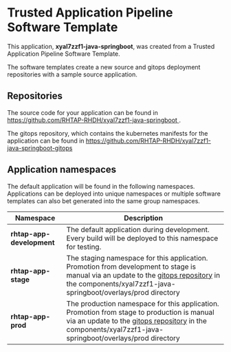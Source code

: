 # Trusted Application Pipeline Software Template

This application, **xyal7zzf1-java-springboot**, was created from a Trusted Application Pipeline Software Template.

The software templates create a new source and gitops deployment repositories with a sample source application. 

## Repositories

The source code for your application can be found in [https://github.com/RHTAP-RHDH/xyal7zzf1-java-springboot ](https://github.com/RHTAP-RHDH/xyal7zzf1-java-springboot ).
 
The gitops repository, which contains the kubernetes manifests for the application can be found in 
[https://github.com/RHTAP-RHDH/xyal7zzf1-java-springboot-gitops ](https://github.com/RHTAP-RHDH/xyal7zzf1-java-springboot-gitops ) 

## Application namespaces 

The default application will be found in the following namespaces. Applications can be deployed into unique namespaces or multiple software templates can also bet generated into the same group namespaces.  

|  Namespace   |  Description   |  
| -------- | -------- |   
| **rhtap-app-development** | The default application during development. Every build will be deployed to this namespace for testing. | 
| **rhtap-app-stage** | The staging namespace for this application. Promotion from development to stage is manual via an update to the [gitops repository](https://github.com/RHTAP-RHDH/xyal7zzf1-java-springboot-gitops ) in the components/xyal7zzf1-java-springboot/overlays/prod directory |  
| **rhtap-app-prod** | The production namespace for this application. Promotion from stage to production is manual via an update to the [gitops repository](https://github.com/RHTAP-RHDH/xyal7zzf1-java-springboot-gitops ) in the components/xyal7zzf1-java-springboot/overlays/prod directory | 